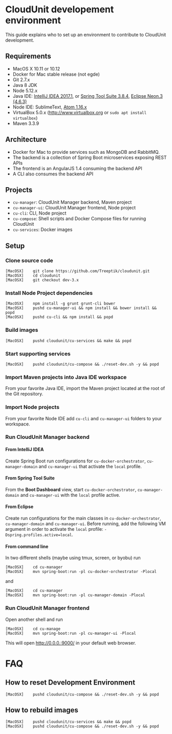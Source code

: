 
# CloudUnit developement environment

This guide explains who to set up an environment to contribute to CloudUnit development.

## Requirements

- MacOS X 10.11 or 10.12
- Docker for Mac stable release (not egde)
- Git 2.7.x
- Java 8 JDK
- Node 5.12.x
- Java IDE: [IntelliJ IDEA 2017.1](https://www.jetbrains.com/idea/), or [Spring Tool Suite 3.8.4](https://spring.io/tools), [Eclipse Neon.3 (4.6.3)](http://www.eclipse.org/downloads/)
- Node IDE: SublimeText, [Atom 1.16.x](https://atom.io/)
- VirtualBox 5.0.x (http://www.virtualbox.org or `sudo apt install virtualbox`)
- Maven 3.3.9

## Architecture

- Docker for Mac to provide services such as MongoDB and RabbitMQ.
- The backend is a collection of Spring Boot microservices exposing REST APIs
- The frontend is an AngularJS 1.4 consuming the backend API
- A CLI also consumes the backend API

## Projects

- `cu-manager`: CloudUnit Manager backend, Maven project
- `cu-manager-ui`: CloudUnit Manager frontend, Node project
- `cu-cli`: CLI, Node project
- `cu-compose`: Shell scripts and Docker Compose files for running CloudUnit
- `cu-services`: Docker images

## Setup

### Clone source code

```
[MacOSX]    git clone https://github.com/Treeptik/cloudunit.git
[MacOSX]    cd cloudunit
[MacOSX]    git checkout dev-3.x
```

### Install Node Project dependencies

```
[MacOSX]    npm install -g grunt grunt-cli bower 
[MacOSX]    pushd cu-manager-ui && npm install && bower install && popd
[MacOSX]    pushd cu-cli && npm install && popd
```

### Build images

```
[MacOSX]    pushd cloudunit/cu-services && make && popd
```

### Start supporting services

```
[MacOSX]    pushd cloudunit/cu-compose && ./reset-dev.sh -y && popd
```

### Import Maven projects into Java IDE workspace

From your favorite Java IDE, import the Maven project located at the root of the Git repository.

### Import Node projects

From your favorite Node IDE add `cu-cli` and `cu-manager-ui` folders to your workspace.

### Run CloudUnit Manager backend

#### From IntelliJ IDEA

Create Spring Boot run configurations for `cu-docker-orchestrator`, `cu-manager-domain` and `cu-manager-ui` that activate the `local` profile.

#### From Spring Tool Suite

From the **Boot Dashboard** view, start `cu-docker-orchestrator`, `cu-manager-domain` and `cu-manager-ui` with the `local` profile active.

#### From Eclipse

Create run configurations for the main classes in `cu-docker-orchestrator`, `cu-manager-domain` and `cu-manager-ui`.
Before running, add the following VM argument in order to activate the `local` profile: `-Dspring.profiles.active=local`.

#### From command line

In two different shells (maybe using tmux, screen, or byobu) run
```
[MacOSX]    cd cu-manager
[MacOSX]    mvn spring-boot:run -pl cu-docker-orchestrator -Plocal
```
and
```
[MacOSX]    cd cu-manager
[MacOSX]    mvn spring-boot:run -pl cu-manager-domain -Plocal
```

### Run CloudUnit Manager frontend

Open another shell and run

```
[MacOSX]    cd cu-manage
[MacOSX]    mvn spring-boot:run -pl cu-manager-ui -Plocal
```
This will open http://0.0.0.:9000/ in your default web browser.

# FAQ

## How to reset Development Environment

```
[MacOSX]    pushd cloudunit/cu-compose && ./reset-dev.sh -y && popd
```
    
## How to rebuild images

```
[MacOSX]    pushd cloudunit/cu-services && make && popd
[MacOSX]    pushd cloudunit/cu-compose && ./reset-dev.sh -y && popd
```

